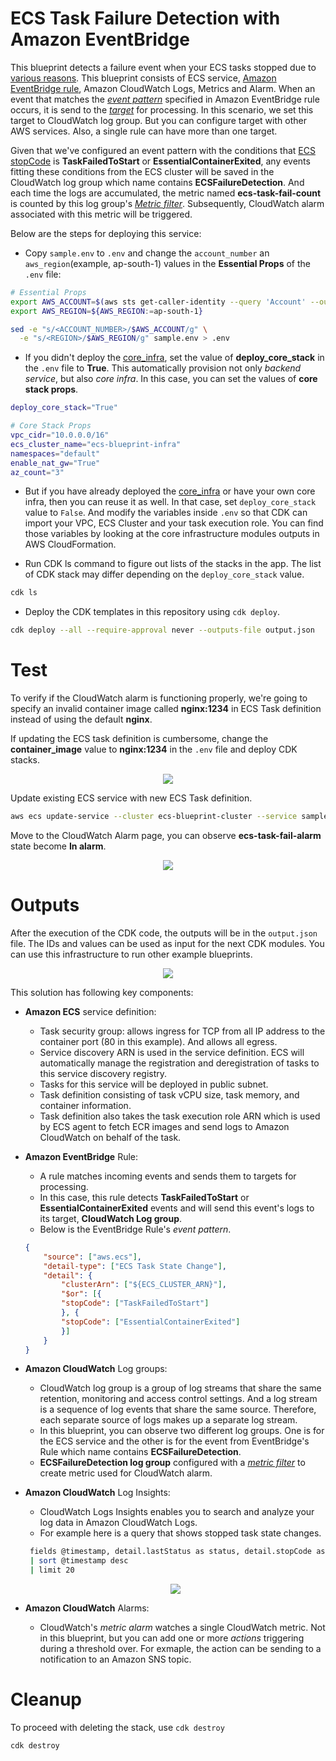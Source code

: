 # ECS Task Failure Detection with Amazon EventBridge

This blueprint detects a failure event when your ECS tasks stopped due to [various reasons](https://docs.aws.amazon.com/AmazonECS/latest/userguide/stopped-task-error-codes.html). This blueprint consists of ECS service, [Amazon EventBridge rule](https://docs.aws.amazon.com/eventbridge/latest/userguide/eb-rules.html), Amazon CloudWatch Logs, Metrics and Alarm. When an event that matches the [*event pattern*](https://docs.aws.amazon.com/eventbridge/latest/userguide/eb-event-patterns.html) specified in Amazon EventBridge rule occurs, it is send to the [*target*](https://docs.aws.amazon.com/eventbridge/latest/userguide/eb-targets.html) for processing. In this scenario, we set this target to CloudWatch log group. But you can configure target with other AWS services. Also, a single rule can have more than one target.

Given that we've configured an event pattern with the conditions that [ECS stopCode](https://docs.aws.amazon.com/AmazonECS/latest/APIReference/API_Task.html#:~:text=Required%3A%20No-,stopCode,-The%20stop%20code) is **TaskFailedToStart** or **EssentialContainerExited**, any events fitting these conditions from the ECS cluster will be saved in the CloudWatch log group which name contains **ECSFailureDetection**. And each time the logs are accumulated, the metric named **ecs-task-fail-count** is counted by this log group's [*Metric filter*](https://docs.aws.amazon.com/AmazonCloudWatch/latest/logs/CreateMetricFilterProcedure.html). Subsequently, CloudWatch alarm associated with this metric will be triggered.

Below are the steps for deploying this service:

* Copy `sample.env` to `.env` and change the `account_number` an `aws_region`(example, ap-south-1) values in the **Essential Props** of the `.env` file:
```bash
# Essential Props
export AWS_ACCOUNT=$(aws sts get-caller-identity --query 'Account' --output text)
export AWS_REGION=${AWS_REGION:=ap-south-1}

sed -e "s/<ACCOUNT_NUMBER>/$AWS_ACCOUNT/g" \
  -e "s/<REGION>/$AWS_REGION/g" sample.env > .env
```

* If you didn't deploy the [core_infra](../core_infra/README.md), set the value of **deploy_core_stack** in the `.env` file to **True**. This automatically provision not only *backend service*, but also *core infra*. In this case, you can set the values of **core stack props**.
```bash
deploy_core_stack="True"

# Core Stack Props
vpc_cidr="10.0.0.0/16"
ecs_cluster_name="ecs-blueprint-infra"
namespaces="default"
enable_nat_gw="True"
az_count="3"
```

* But if you have already deployed the [core_infra](../core_infra/README.md) or have your own core infra, then you can reuse it as well. In that case, set `deploy_core_stack` value to `False`. And modify the variables inside `.env` so that CDK can import your VPC, ECS Cluster and your task execution role. You can find those variables by looking at the core infrastructure modules outputs in AWS CloudFormation.

* Run CDK ls command to figure out lists of the stacks in the app. The list of CDK stack may differ depending on the `deploy_core_stack` value.
```bash
cdk ls
```

* Deploy the CDK templates in this repository using `cdk deploy`.
```bash
cdk deploy --all --require-approval never --outputs-file output.json
```

# Test
To verify if the CloudWatch alarm is functioning properly, we're going to specify an invalid container image called **nginx:1234** in ECS Task definition instead of using the default **nginx**.

If updating the ECS task definition is cumbersome, change the **container_image** value to **nginx:1234** in the `.env` file and deploy CDK stacks.

<p align="center">
  <img src="../../docs/event-bridge-associated-service-task-definition.png"/>
</p>

Update existing ECS service with new ECS Task definition.
```bash
aws ecs update-service --cluster ecs-blueprint-cluster --service sample-service --task-definition EventBridgeAssociatedTask --region ${AWS_REGION}
```

Move to the CloudWatch Alarm page, you can observe **ecs-task-fail-alarm** state become **In alarm**.

<p align="center">
  <img src="../../docs/event-bridge-associated-service-cw-alarm.png"/>
</p>

# Outputs
After the execution of the CDK code, the outputs will be in the `output.json` file. The IDs and values can be used as input for the next CDK modules. You can use this infrastructure to run other example blueprints.


<p align="center">
  <img src="../../docs/event-bridge-associated-service.png"/>
</p>

This solution has following key components:

* **Amazon ECS** service definition:
    * Task security group: allows ingress for TCP from all IP address to the container port (80 in this example). And allows all egress.
    * Service discovery ARN is used in the service definition. ECS will automatically manage the registration and deregistration of tasks to this service discovery registry.
    * Tasks for this service will be deployed in public subnet.
    * Task definition consisting of task vCPU size, task memory, and container information.
    * Task definition also takes the task execution role ARN which is used by ECS agent to fetch ECR images and send logs to Amazon CloudWatch on behalf of the task.
* **Amazon EventBridge** Rule:
    * A rule matches incoming events and sends them to targets for processing.
    * In this case, this rule detects **TaskFailedToStart** or **EssentialContainerExited** events and will send this event's logs to its target, **CloudWatch Log group**.
    * Below is the EventBridge Rule's *event pattern*.
    ```json
    {
        "source": ["aws.ecs"],
        "detail-type": ["ECS Task State Change"],
        "detail": {
            "clusterArn": ["${ECS_CLUSTER_ARN}"],
            "$or": [{
            "stopCode": ["TaskFailedToStart"]
            }, {
            "stopCode": ["EssentialContainerExited"]
            }]
        }
    }
    ```
* **Amazon CloudWatch** Log groups:
    * CloudWatch log group is a group of log streams that share the same retention, monitoring and access control settings. And a log stream is a sequence of log events that share the same source. Therefore, each separate source of logs makes up a separate log stream.
    * In this blueprint, you can observe two different log groups. One is for the ECS service and the other is for the event from EventBridge's Rule which name contains **ECSFailureDetection**.
    * **ECSFailureDetection log group** configured with a [*metric filter*](https://docs.aws.amazon.com/AmazonCloudWatch/latest/monitoring/Create_alarm_log_group_metric_filter.html) to create metric used for CloudWatch alarm.
* **Amazon CloudWatch** Log Insights:
   * CloudWatch Logs Insights enables you to search and analyze your log data in Amazon CloudWatch Logs.
   * For example here is a query that shows stopped task state changes.

   ```bash
    fields @timestamp, detail.lastStatus as status, detail.stopCode as stopCode, detail.stoppedReason as stoppedReason
    | sort @timestamp desc
    | limit 20
   ```
   <p align="center">
      <img src="../../docs/event-bridge-associated-service-log-insights.png"/>
   </p>

* **Amazon CloudWatch** Alarms:
   * CloudWatch's *metric alarm* watches a single CloudWatch metric. Not in this blueprint, but you can add one or more *actions* triggering during a threshold over. For exmaple, the action can be sending to a notification to an Amazon SNS topic.

# Cleanup
To proceed with deleting the stack, use `cdk destroy`
```bash
cdk destroy
```
